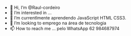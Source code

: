 - 👋 Hi, I’m @Raul-cordeiro
- 👀 I’m interested in ...
- 🌱 I’m currentlmente aprendendo JavaScript HTML CSS3.
- 💞️ I’m looking to  emprego  na área de tecnologia
- 📫 How to reach me ...  pelo WhatsApp 62 984687974    

<!---
Raul-cordeiro/Raul-cordeiro is a ✨ special ✨ repository because its `README.md` (this file) appears on your GitHub profile.
You can click the Preview link to take a look at your changes.
--->
